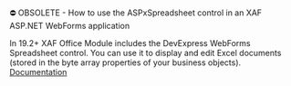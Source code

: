 
⛔ OBSOLETE - How to use the ASPxSpreadsheet control in an XAF ASP.NET WebForms application

In 19.2+ XAF Office Module includes the DevExpress WebForms Spreadsheet control. You can use it to display and edit Excel documents (stored in the byte array properties of your business objects). [Documentation][1]


[1]: https://docs.devexpress.com/eXpressAppFramework/400931/concepts/extra-modules/office-module/use-spreadsheet-documents-in-business-objects


